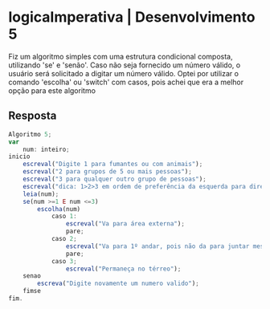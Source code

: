 # logicaImperativa | Desenvolvimento 5
Fiz um algoritmo simples com uma estrutura condicional composta, utilizando 'se' e 'senão'. Caso não seja fornecido um número válido, o usuário será solicitado a digitar um número válido. Optei por utilizar o comando 'escolha' ou 'switch' com casos, pois achei que era a melhor opção para este algoritmo
## Resposta 
```js
Algoritmo 5;
var
	num: inteiro;
inicio
	escreval("Digite 1 para fumantes ou com animais");
	escreval("2 para grupos de 5 ou mais pessoas");
	escreval("3 para qualquer outro grupo de pessoas");
	escreval("dica: 1>2>3 em ordem de preferência da esquerda para direita");
	leia(num);
	se(num >=1 E num <=3)
		escolha(num)
			caso 1:
				escreval("Va para área externa");
				pare;
			caso 2;
				escreval("Va para 1º andar, pois não da para juntar mesas no térreo");
				pare;
			caso 3;
				escreval("Permaneça no térreo");
	senao 
		escreva("Digite novamente um numero valido");
	fimse
fim.
```
